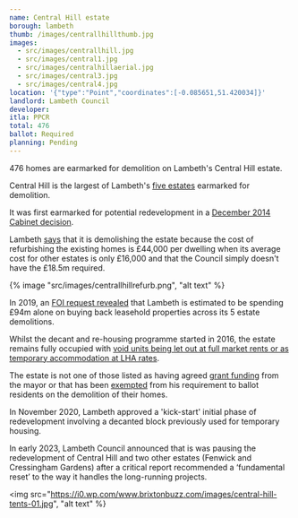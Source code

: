 ```yaml
---
name: Central Hill estate 
borough: lambeth
thumb: /images/centrallhillthumb.jpg
images:
  - src/images/centrallhill.jpg
  - src/images/central1.jpg
  - src/images/centralhillaerial.jpg
  - src/images/central3.jpg
  - src/images/central4.jpg
location: '{"type":"Point","coordinates":[-0.085651,51.420034]}'
landlord: Lambeth Council
developer:
itla: PPCR
total: 476
ballot: Required
planning: Pending
---
```

476 homes are earmarked for demolition on Lambeth's Central Hill estate.

Central Hill is the largest of Lambeth's [five estates](/underthreat/lambeth) earmarked for demolition.

It was first earmarked for potential redevelopment in a [December 2014 Cabinet decision](https://moderngov.lambeth.gov.uk/documents/s70441/03_Lambeth%20Estate%20Regeneration%20and%20Housing%20Delivery%20-%20December%202014%20v3%20docx.pdf).

Lambeth [says](https://moderngov.lambeth.gov.uk/documents/s87425/Cabinet%20Report%20-%20Central%20Hill%20-%20March%202017%20-%20final%20clean%204%20RD.pdf) that it is demolishing the estate because the cost of refurbishing the existing homes is £44,000 per dwelling when its average cost for other estates is only £16,000 and that the Council simply doesn't have the £18.5m required.

{% image "src/images/centrallhillrefurb.png", "alt text" %}

In 2019, an [FOI request revealed](https://www.whatdotheyknow.com/request/581698/response/1393236/attach/3/Attachment.pdf) that Lambeth is estimated to be spending £94m alone on buying back leasehold properties across its 5 estate demolitions.  

Whilst the decant and re-housing programme started in 2016, the estate remains fully occupied with [void units being let out at full market rents or as temporary accommodation at LHA rates](https://www.whatdotheyknow.com/request/581698/response/1393236/attach/4/Attachment%202.pdf).

The estate is not one of those listed as having agreed [grant funding](/approved/funding) from the mayor or that has been [exempted](https://www.london.gov.uk/programmes-strategies/housing-and-land/homes-londoners/estate-regeneration/estate-regeneration-data) from his requirement to ballot residents on the demolition of their homes.

In November 2020, Lambeth approved a 'kick-start' initial phase of redevelopment involving a decanted block previously used for temporary housing. 

In early 2023, Lambeth Council announced that is was pausing the redevelopment of Central Hill and two other estates (Fenwick and Cressingham Gardens) after a critical report recommended a ‘fundamental reset’ to the way it handles the long-running projects.

<img src="https://i0.wp.com/www.brixtonbuzz.com/images/central-hill-tents-01.jpg", "alt text" %}

